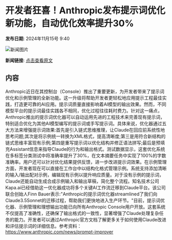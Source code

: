 # 开发者狂喜！Anthropic发布提示词优化新功能，自动优化效率提升30%

**发布日期**: 2024年11月15号 9:40

![新闻图片](https://upload.chinaz.com/2024/1115/6386726038080273533861105.png)

**新闻链接**: [点击查看原文](https://www.aibase.com/zh/news/13252)

## 内容

Anthropic近日在其控制台（Console）推出了重要更新，为开发者带来了提示词优化和示例管理的全新功能。这一升级将帮助开发者更轻松地应用提示工程最佳实践，打造更可靠的AI应用。提示词质量直接影响着AI模型的输出效果。然而，不同模型平台的提示词最佳实践各不相同，优化过程往往耗时费力。针对这一痛点，Anthropic推出的提示词优化器可以自动运用先进的工程技术来完善现有提示词，特别适合优化为其他AI模型编写的提示词或手写提示词。具体来说，优化器通过五大方法来增强提示词效果:首先是引入链式思维推理，让Claude在回应前系统性地思考问题;其次是将示例统一转换为XML格式，提高清晰度;第三是用符合新结构的链式思维丰富现有示例;第四是重写提示词以优化结构并修正语法拼写;最后是预填充Assistant信息来指导Claude的行为和输出格式。测试数据显示，这套优化系统在多标签分类测试中将准确率提升了30%，在文本摘要任务中实现了100%的字数准确率。用户还可以针对优化结果提供反馈，进一步改进提示词效果。在示例管理方面，开发者现在可以直接在工作台中以结构化格式管理示例。系统支持添加清晰的输入/输出配对示例，编辑现有示例以提升响应质量。对于没有示例的提示词，Claude还能自动生成合成示例输入和输出草稿，简化整个流程。知名技术公司Kapa.ai已经借助这一优化器成功将多个关键AI工作流迁移到Claude平台。该公司联合创始人Finn Bauer表示:"Anthropic的提示词优化器streamlined了我们向Claude3.5Sonnet的迁移过程，帮助我们更快地进入生产环节。"目前，提示词优化器、示例管理和理想输出功能已向所有Anthropic Console用户开放。这套系统不仅提高了准确性，还确保了输出格式的一致性，显著增强了Claude处理复杂任务的能力。开发者可以通过Anthropic官方文档了解更多关于如何使用Claude改进和评估提示词的详细信息。参考资料：https://www.anthropic.com/news/prompt-improver
